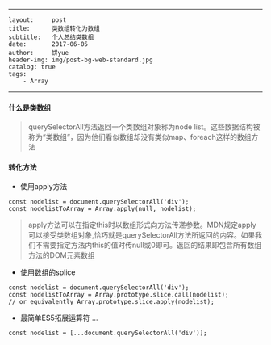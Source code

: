 
---
	layout:     post
	title:      类数组转化为数组
	subtitle:   个人总结类数组
	date:       2017-06-05
	author:     饼yue
	header-img: img/post-bg-web-standard.jpg
	catalog: true
	tags:
	    - Array
---


#### 什么是类数组   
> querySelectorAll方法返回一个类数组对象称为node list。这些数据结构被称为“类数组”，因为他们看似数组却没有类似map、foreach这样的数组方法  

#### 转化方法

+ 使用apply方法

```
const nodelist = document.querySelectorAll('div');
const nodelistToArray = Array.apply(null, nodelist);
```
> apply方法可以在指定this时以数组形式向方法传递参数。MDN规定apply可以接受类数组对象,恰巧就是querySelectorAll方法所返回的内容。如果我们不需要指定方法内this的值时传null或0即可。返回的结果即包含所有数组方法的DOM元素数组

+ 使用数组的splice

```
const nodelist = document.querySelectorAll('div');
const nodelistToArray = Array.prototype.slice.call(nodelist);   
// or equivalently Array.prototype.slice.apply(nodelist);

```
+ 最简单ES5拓展运算符 ...

```
const nodelist = [...document.querySelectorAll('div')];
```

